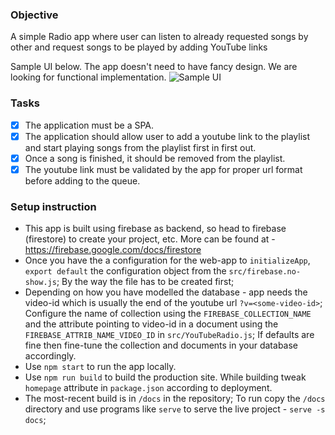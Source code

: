 ### Objective

A simple Radio app where user can listen to already requested songs by other and request songs to be played by adding YouTube links

Sample UI below. The app doesn't need to have fancy design. We are looking for functional implementation.
![Sample UI](https://d1v9g1a6pf512p.cloudfront.net/static/images/misc/ec4db85c-5e31-4427-9463-aec56061f61a-a.jpg)

### Tasks

- [x] The application must be a SPA.
- [x] The application should allow user to add a youtube link to the playlist and start playing songs from the playlist first in first out.
- [x] Once a song is finished, it should be removed from the playlist.
- [x] The youtube link must be validated by the app for proper url format before adding to the
      queue.

### Setup instruction

- This app is built using firebase as backend, so head to firebase (firestore) to create your project, etc. More can be found at - https://firebase.google.com/docs/firestore
- Once you have the a configuration for the web-app to `initializeApp`, `export default` the configuration object from the `src/firebase.no-show.js`; By the way the file has to be created first;
- Depending on how you have modelled the database - app needs the video-id which is usually the end of the youtube url `?v=<some-video-id>`; Configure the name of collection using the `FIREBASE_COLLECTION_NAME` and the attribute pointing to video-id in a document using the `FIREBASE_ATTRIB_NAME_VIDEO_ID` in `src/YouTubeRadio.js`; If defaults are fine then fine-tune the collection and documents in your database accordingly.
- Use `npm start` to run the app locally.
- Use `npm run build` to build the production site. While building tweak `homepage` attribute in `package.json` according to deployment.
- The most-recent build is in `/docs` in the repository; To run copy the `/docs` directory and use programs like `serve` to serve the live project - `serve -s docs`;

